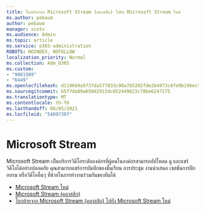 ```yaml
---
title: โยกย้ายจาก Microsoft Stream (คลาสสิก) ไปยัง Microsoft Stream ใหม่
ms.author: pebaum
author: pebaum
manager: scotv
ms.audience: Admin
ms.topic: article
ms.service: o365-administration
ROBOTS: NOINDEX, NOFOLLOW
localization_priority: Normal
ms.collection: Adm_O365
ms.custom:
- "9001509"
- "6449"
ms.openlocfilehash: d1196b0a9737da577833c90a7b5202fde264973c8fe9b196ec55d595315d2a20
ms.sourcegitcommit: b5f7da89a650d2915dc652449623c78be6247175
ms.translationtype: MT
ms.contentlocale: th-TH
ms.lasthandoff: 08/05/2021
ms.locfileid: "54097397"
---
```

# <a name="microsoft-stream"></a>Microsoft Stream

Microsoft Stream เป็นบริการวิดีโอระดับองค์กรที่ผู้คนในองค์กรสามารถอัปโหลด ดู และแชร์วิดีโอได้อย่างปลอดภัย คุณสามารถแชร์การบันทึกของชั้นเรียน การประชุม งานนําเสนอ เซสชันการฝึกอบรม หรือวิดีโออื่นๆ ที่ช่วยในการทํางานร่วมกันของทีมได้  

- [Microsoft Stream ใหม่](https://docs.microsoft.com/stream/new-stream)
- [Microsoft Stream (คลาสสิก)](https://docs.microsoft.com/stream/overview)
- [โยกย้ายจาก Microsoft Stream (คลาสสิก) ไปยัง Microsoft Stream ใหม่](https://docs.microsoft.com/stream/classic-migration)